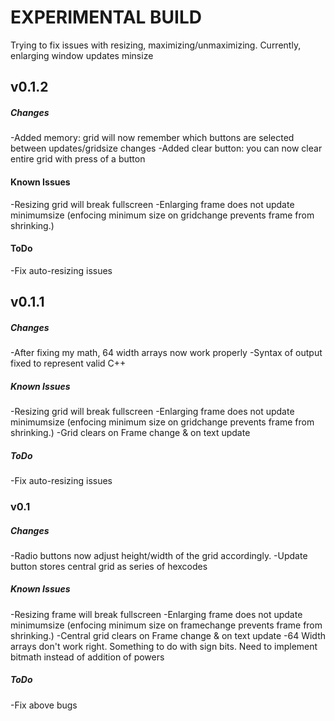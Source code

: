 # EXPERIMENTAL BUILD

Trying to fix issues with resizing, maximizing/unmaximizing.
Currently, enlarging window updates minsize

## v0.1.2

##### Changes
-Added memory: grid will now remember which buttons are selected between updates/gridsize changes
-Added clear button: you can now clear entire grid with press of a button

#### Known Issues
-Resizing grid will break fullscreen
-Enlarging frame does not update minimumsize (enfocing minimum size on gridchange prevents frame from shrinking.)

#### ToDo
-Fix auto-resizing issues

## v0.1.1

##### Changes
-After fixing my math, 64 width arrays now work properly
-Syntax of output fixed to represent valid C++

##### Known Issues
-Resizing grid will break fullscreen
-Enlarging frame does not update minimumsize (enfocing minimum size on gridchange prevents frame from shrinking.)
-Grid clears on Frame change & on text update

##### ToDo
-Fix auto-resizing issues

### v0.1

##### Changes
-Radio buttons now adjust height/width of the grid accordingly.
-Update button stores central grid as series of hexcodes

##### Known Issues
-Resizing frame will break fullscreen
-Enlarging frame does not update minimumsize (enfocing minimum size on framechange prevents frame from shrinking.)
-Central grid clears on Frame change & on text update
-64 Width arrays don't work right. Something to do with sign bits. Need to implement bitmath instead of addition of powers

##### ToDo
-Fix above bugs